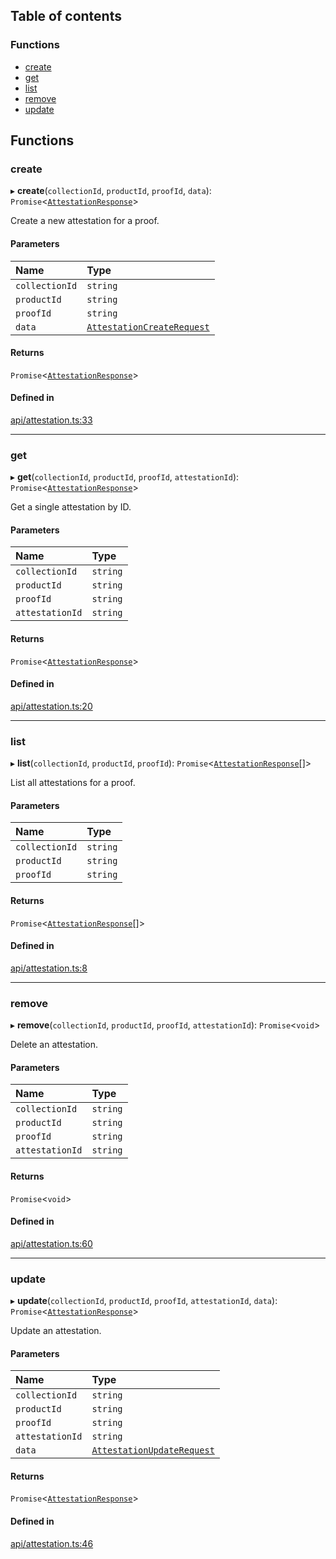 ## Table of contents

### Functions

- [create](attestation.md#create)
- [get](attestation.md#get)
- [list](attestation.md#list)
- [remove](attestation.md#remove)
- [update](attestation.md#update)

## Functions

### create

▸ **create**(`collectionId`, `productId`, `proofId`, `data`): `Promise`\<[`AttestationResponse`](../interfaces/AttestationResponse.md)\>

Create a new attestation for a proof.

#### Parameters

| Name | Type |
| :------ | :------ |
| `collectionId` | `string` |
| `productId` | `string` |
| `proofId` | `string` |
| `data` | [`AttestationCreateRequest`](../interfaces/AttestationCreateRequest.md) |

#### Returns

`Promise`\<[`AttestationResponse`](../interfaces/AttestationResponse.md)\>

#### Defined in

[api/attestation.ts:33](https://github.com/Prove-Anything/smartlinks/blob/2322afa091763cbb81ba4db4b90e49b576099120/src/api/attestation.ts#L33)

___

### get

▸ **get**(`collectionId`, `productId`, `proofId`, `attestationId`): `Promise`\<[`AttestationResponse`](../interfaces/AttestationResponse.md)\>

Get a single attestation by ID.

#### Parameters

| Name | Type |
| :------ | :------ |
| `collectionId` | `string` |
| `productId` | `string` |
| `proofId` | `string` |
| `attestationId` | `string` |

#### Returns

`Promise`\<[`AttestationResponse`](../interfaces/AttestationResponse.md)\>

#### Defined in

[api/attestation.ts:20](https://github.com/Prove-Anything/smartlinks/blob/2322afa091763cbb81ba4db4b90e49b576099120/src/api/attestation.ts#L20)

___

### list

▸ **list**(`collectionId`, `productId`, `proofId`): `Promise`\<[`AttestationResponse`](../interfaces/AttestationResponse.md)[]\>

List all attestations for a proof.

#### Parameters

| Name | Type |
| :------ | :------ |
| `collectionId` | `string` |
| `productId` | `string` |
| `proofId` | `string` |

#### Returns

`Promise`\<[`AttestationResponse`](../interfaces/AttestationResponse.md)[]\>

#### Defined in

[api/attestation.ts:8](https://github.com/Prove-Anything/smartlinks/blob/2322afa091763cbb81ba4db4b90e49b576099120/src/api/attestation.ts#L8)

___

### remove

▸ **remove**(`collectionId`, `productId`, `proofId`, `attestationId`): `Promise`\<`void`\>

Delete an attestation.

#### Parameters

| Name | Type |
| :------ | :------ |
| `collectionId` | `string` |
| `productId` | `string` |
| `proofId` | `string` |
| `attestationId` | `string` |

#### Returns

`Promise`\<`void`\>

#### Defined in

[api/attestation.ts:60](https://github.com/Prove-Anything/smartlinks/blob/2322afa091763cbb81ba4db4b90e49b576099120/src/api/attestation.ts#L60)

___

### update

▸ **update**(`collectionId`, `productId`, `proofId`, `attestationId`, `data`): `Promise`\<[`AttestationResponse`](../interfaces/AttestationResponse.md)\>

Update an attestation.

#### Parameters

| Name | Type |
| :------ | :------ |
| `collectionId` | `string` |
| `productId` | `string` |
| `proofId` | `string` |
| `attestationId` | `string` |
| `data` | [`AttestationUpdateRequest`](../interfaces/AttestationUpdateRequest.md) |

#### Returns

`Promise`\<[`AttestationResponse`](../interfaces/AttestationResponse.md)\>

#### Defined in

[api/attestation.ts:46](https://github.com/Prove-Anything/smartlinks/blob/2322afa091763cbb81ba4db4b90e49b576099120/src/api/attestation.ts#L46)
